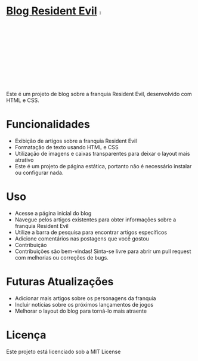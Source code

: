 # [Blog Resident Evil](https://vinigusmao-png.github.io/blogresidentevil/) <img src="https://github.com/ViniGusmao-png/blogresidentevil/blob/main/imagens/logo-umbrella.png?raw=true" alt="logo" width="5%">


Este é um projeto de blog sobre a franquia Resident Evil, desenvolvido com HTML e CSS.

# Funcionalidades
-  Exibição de artigos sobre a franquia Resident Evil
-  Formatação de texto usando HTML e CSS
-  Utilização de imagens e caixas transparentes para deixar o layout mais atrativo
-  Este é um projeto de página estática, portanto não é necessário instalar ou configurar nada.

# Uso
- Acesse a página inicial do blog
- Navegue pelos artigos existentes para obter informações sobre a franquia Resident Evil
- Utilize a barra de pesquisa para encontrar artigos específicos
- Adicione comentários nas postagens que você gostou
- Contribuição
- Contribuições são bem-vindas! Sinta-se livre para abrir um pull request com melhorias ou correções de bugs.

# Futuras Atualizações
- Adicionar mais artigos sobre os personagens da franquia
- Incluir notícias sobre os próximos lançamentos de jogos
- Melhorar o layout do blog para torná-lo mais atraente
# Licença
 Este projeto está licenciado sob a MIT License
